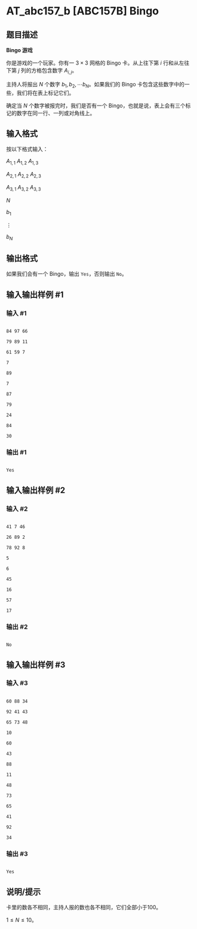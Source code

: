 # AT_abc157_b [ABC157B] Bingo

## 题目描述

__Bingo 游戏__

你是游戏的一个玩家。你有一 $3×3$ 网格的 Bingo 卡。从上往下第 $i$ 行和从左往下第 $j$ 列的方格包含数字 $A_{i,j}$。

主持人将报出 $N$ 个数字 $b_1,b_2,\cdots b_N$。如果我们的 Bingo 卡包含这些数字中的一些，我们将在表上标记它们。

确定当 $N$ 个数字被报完时，我们是否有一个 Bingo，也就是说，表上会有三个标记的数字在同一行、一列或对角线上。

## 输入格式

按以下格式输入：

$A_{1,1}$ $A_{1,2}$ $A_{1,3}$
 
$A_{2,1}$ $A_{2,2}$ $A_{2,3}$
 
$A_{3,1}$ $A_{3,2}$ $A_{3,3}$
 
$N$
 
$b_1$
 
$\vdots$
 
$b_N$

## 输出格式

如果我们会有一个 Bingo，输出 `Yes`，否则输出 `No`。

## 输入输出样例 #1

### 输入 #1

```
84 97 66
79 89 11
61 59 7
7
89
7
87
79
24
84
30
```

### 输出 #1

```
Yes
```

## 输入输出样例 #2

### 输入 #2

```
41 7 46
26 89 2
78 92 8
5
6
45
16
57
17
```

### 输出 #2

```
No
```

## 输入输出样例 #3

### 输入 #3

```
60 88 34
92 41 43
65 73 48
10
60
43
88
11
48
73
65
41
92
34
```

### 输出 #3

```
Yes
```

## 说明/提示

卡里的数各不相同，主持人报的数也各不相同，它们全部小于100。

$1≤N≤10$。